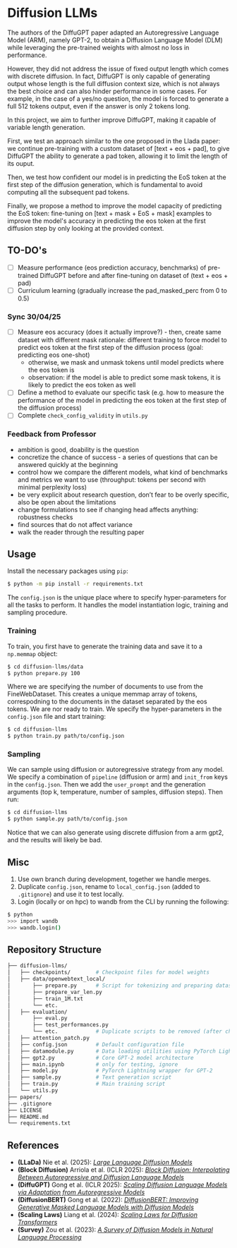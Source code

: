 # Diffusion LLMs

The authors of the DiffuGPT paper adapted an Autoregressive Language Model (ARM), namely GPT-2, to obtain a Diffusion Language Model (DLM) while leveraging the pre-trained weights with almost no loss in performance. 

However, they did not address the issue of fixed output length which comes with discrete diffusion. In fact, DiffuGPT is only capable of generating output whose length is the full diffusion context size, which is not always the best choice and can also hinder performance in some cases. For example, in the case of a yes/no question, the model is forced to generate a full 512 tokens output, even if the answer is only 2 tokens long.

In this project, we aim to further improve DiffuGPT, making it capable of variable length generation.

First, we test an approach similar to the one proposed in the Llada paper: we continue pre-training with a custom dataset of [text + eos + pad], to give DiffuGPT the ability to generate a pad token, allowing it to limit the length of its ouput.

Then, we test how confident our model is in predicting the EoS token at the first step of the diffusion generation, which is fundamental to avoid computing all the subsequent pad tokens.

Finally, we propose a method to improve the model capacity of predicting the EoS token: fine-tuning on [text + mask + EoS + mask] examples to improve the model's accuracy in predicting the eos token at the first diffusion step by only looking at the provided context.

## TO-DO's
- [ ] Measure performance (eos prediction accuracy, benchmarks) of pre-trained DiffuGPT before and after fine-tuning on dataset of (text + eos + pad)
- [ ] Curriculum learning (gradually increase the pad_masked_perc from 0 to 0.5)

### Sync 30/04/25
- [ ] Measure eos accuracy (does it actually improve?) - then, create same dataset with different mask rationale: different training to force model to predict eos token at the first step of the diffusion process (goal: predicting eos one-shot)
    - otherwise, we mask and unmask tokens until model predicts where the eos token is
    - observation: if the model is able to predict some mask tokens, it is likely to predict the eos token as well
- [ ] Define a method to evaluate our specific task (e.g. how to measure the performance of the model in predicting the eos token at the first step of the diffusion process)
- [ ] Complete `check_config_validity` in `utils.py`

### Feedback from Professor
- ambition is good, doability is the question
- concretize the chance of success - a series of questions that can be answered quickly at the beginning
- control how we compare the different models, what kind of benchmarks and metrics we want to use (throughput: tokens per second with minimal perplexity loss)
- be very explicit about research question, don’t fear to be overly specific, also be open about the limitations
- change formulations to see if changing head affects anything: robustness checks
- find sources that do not affect variance
- walk the reader through the resulting paper

## Usage

Install the necessary packages using `pip`:

```bash
$ python -m pip install -r requirements.txt
```

The `config.json` is the unique place where to specify hyper-parameters for all the tasks to perform. It handles the model instantiation logic, training and sampling procedure.

### Training
To train, you first have to generate the training data and save it to a `np.memmap` object:
```bash
$ cd diffusion-llms/data
$ python prepare.py 100
```
Where we are specifying the number of documents to use from the FineWebDataset. This creates a unique memmap array of tokens, correspodning to the documents in the dataset separated by the eos tokens. We are nor ready to train. We specify the hyper-parameters in the `config.json` file and start training:

```bash
$ cd diffusion-llms
$ python train.py path/to/config.json
```

### Sampling
We can sample using diffusion or autoregressive strategy from any model. We specify a combination of `pipeline` (diffusion or arm) and `init_from` keys in the `config.json`. Then we add the `user_prompt` and the generation arguments (top k, temperature, number of samples, diffusion steps). Then run:
``` bash 
$ cd diffusion-llms
$ python sample.py path/to/config.json
```
Notice that we can also generate using discrete diffusion from a arm gpt2, and the results will likely be bad.

## Misc
1. Use own branch during development, together we handle merges.
2. Duplicate `config.json`, rename to `local_config.json` (added to `.gitignore`) and use it to test locally.
3. Login (locally or on hpc) to wandb from the CLI by running the following:
```bash 
$ python
>>> import wandb
>>> wandb.login()
```

## Repository Structure
```bash
├── diffusion-llms/ 
│   ├── checkpoints/        # Checkpoint files for model weights
│   ├── data/openwebtext_local/
│       ├── prepare.py      # Script for tokenizing and preparing dataset
│       ├── prepare_var_len.py 
│       ├── train_1M.txt
│       └── etc.
│   ├── evaluation/    
│       ├── eval.py
│       ├── test_performances.py
│       └── etc.            # Duplicate scripts to be removed (after check)
│   ├── attention_patch.py
│   ├── config.json         # Default configuration file
│   ├── datamodule.py       # Data loading utilities using PyTorch Lightning
│   ├── gpt2.py             # Core GPT-2 model architecture
│   ├── main.ipynb          # only for testing, ignore
│   ├── model.py            # PyTorch Lightning wrapper for GPT-2
│   ├── sample.py           # Text generation script
│   ├── train.py            # Main training script
│   └── utils.py            
├── papers/
├── .gitignore
├── LICENSE
├── README.md
└── requirements.txt
```

## References

- **(LLaDa)** Nie et al. (2025): [_Large Language Diffusion Models_](https://arxiv.org/pdf/2502.09992)
- **(Block Diffusion)** Arriola et al. (ICLR 2025): [_Block Diffusion: Interpolating Between Autoregressive and Diffusion Language Models_](https://arxiv.org/pdf/2503.09573)
- **(DiffuGPT)** Gong et al. (ICLR 2025): [_Scaling Diffusion Language Models via Adaptation from Autoregressive Models_](https://arxiv.org/pdf/2410.17891)
- **(DiffusionBERT)** Gong et al. (2022): [_DiffusionBERT: Improving Generative Masked Language Models with Diffusion Models_](https://arxiv.org/pdf/2211.15029)
- **(Scaling Laws)** Liang et al. (2024): [_Scaling Laws for Diffusion Transformers_](https://arxiv.org/pdf/2410.08184)
- **(Survey)** Zou et al. (2023): [_A Survey of Diffusion Models in Natural Language Processing_](https://arxiv.org/pdf/2305.14671)
